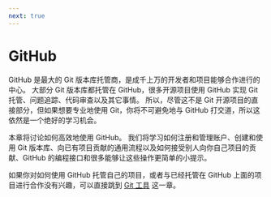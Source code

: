 ```yaml
---
next: true
---
```


# GitHub
<p>
GitHub 是最大的 Git 版本库托管商，是成千上万的开发者和项目能够合作进行的中心。
大部分 Git 版本库都托管在 GitHub，很多开源项目使用 GitHub 实现 Git 托管、问题追踪、代码审查以及其它事情。
所以，尽管这不是 Git 开源项目的直接部分，但如果想要专业地使用 Git，你将不可避免地与 GitHub 打交道，所以这依然是一个绝好的学习机会。</p>
<p>本章将讨论如何高效地使用 GitHub。
我们将学习如何注册和管理账户、创建和使用 Git 版本库、向已有项目贡献的通用流程以及如何接受别人向你自己项目的贡献、GitHub 的编程接口和很多能够让这些操作更简单的小提示。</p>
<p>如果你对如何使用 GitHub 托管自己的项目，或者与已经托管在 GitHub 上面的项目进行合作没有兴趣，可以直接跳到 <a id="xref--ch07-git-tools" href="/chapter-7/index.html" class="xref">Git 工具</a> 这一章。</p>